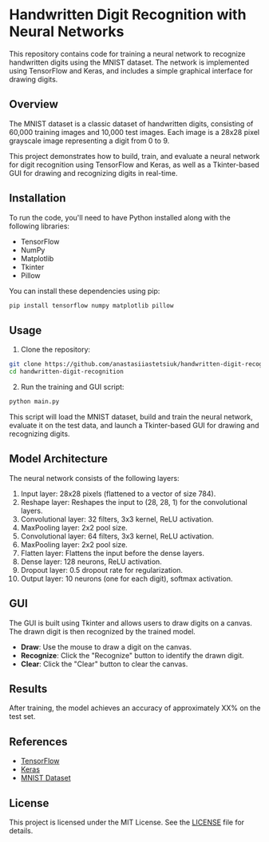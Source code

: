 # Handwritten Digit Recognition with Neural Networks

This repository contains code for training a neural network to recognize handwritten digits using the MNIST dataset. The network is implemented using TensorFlow and Keras, and includes a simple graphical interface for drawing digits.

## Overview

The MNIST dataset is a classic dataset of handwritten digits, consisting of 60,000 training images and 10,000 test images. Each image is a 28x28 pixel grayscale image representing a digit from 0 to 9.

This project demonstrates how to build, train, and evaluate a neural network for digit recognition using TensorFlow and Keras, as well as a Tkinter-based GUI for drawing and recognizing digits in real-time.

## Installation

To run the code, you'll need to have Python installed along with the following libraries:

- TensorFlow
- NumPy
- Matplotlib
- Tkinter
- Pillow

You can install these dependencies using pip:

```bash
pip install tensorflow numpy matplotlib pillow
```

## Usage

1. Clone the repository:

```bash
git clone https://github.com/anastasiiastetsiuk/handwritten-digit-recognition.git
cd handwritten-digit-recognition
```

2. Run the training and GUI script:

```bash
python main.py
```

This script will load the MNIST dataset, build and train the neural network, evaluate it on the test data, and launch a Tkinter-based GUI for drawing and recognizing digits.

## Model Architecture

The neural network consists of the following layers:

1. Input layer: 28x28 pixels (flattened to a vector of size 784).
2. Reshape layer: Reshapes the input to (28, 28, 1) for the convolutional layers.
3. Convolutional layer: 32 filters, 3x3 kernel, ReLU activation.
4. MaxPooling layer: 2x2 pool size.
5. Convolutional layer: 64 filters, 3x3 kernel, ReLU activation.
6. MaxPooling layer: 2x2 pool size.
7. Flatten layer: Flattens the input before the dense layers.
8. Dense layer: 128 neurons, ReLU activation.
9. Dropout layer: 0.5 dropout rate for regularization.
10. Output layer: 10 neurons (one for each digit), softmax activation.

## GUI

The GUI is built using Tkinter and allows users to draw digits on a canvas. The drawn digit is then recognized by the trained model.

- **Draw**: Use the mouse to draw a digit on the canvas.
- **Recognize**: Click the "Recognize" button to identify the drawn digit.
- **Clear**: Click the "Clear" button to clear the canvas.

## Results

After training, the model achieves an accuracy of approximately XX% on the test set.

## References

- [TensorFlow](https://www.tensorflow.org/)
- [Keras](https://keras.io/)
- [MNIST Dataset](http://yann.lecun.com/exdb/mnist/)

## License

This project is licensed under the MIT License. See the [LICENSE](LICENSE) file for details.
